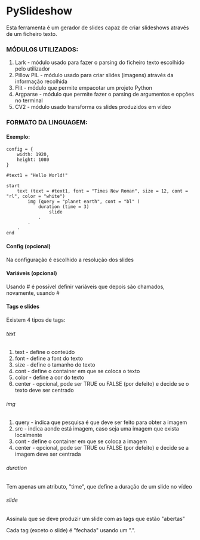 # PySlideshow

Esta ferramenta é um gerador de slides capaz de criar slideshows através de um ficheiro texto.

### MÓDULOS UTILIZADOS:

1. Lark - módulo usado para fazer o parsing do ficheiro texto escolhido pelo utilizador
2. Pillow PIL - módulo usado para criar slides (imagens) através da informação recolhida
3. Flit - módulo que permite empacotar um projeto Python
4. Argparse - módulo que permite fazer o parsing de argumentos e opções no terminal
5. CV2 - módulo usado transforma os slides produzidos em vídeo

### FORMATO DA LINGUAGEM:

#### Exemplo:

```
config = {
    width: 1920,
    height: 1080
}

#text1 = "Hello World!"

start 
    text (text = #text1, font = "Times New Roman", size = 12, cont = "rl", color = "white")
        img (query = "planet earth", cont = "bl" )
            duration (time = 3)
                slide
            .
        .
    .
end
```

#### Config (opcional)

Na configuração é escolhido a resolução dos slides

#### Variáveis (opcional)

Usando # é possível definir variáveis que depois são chamados, novamente, usando #

#### Tags e slides

Existem 4 tipos de tags:

###### text
1. text - define o conteúdo
2. font - define a font do texto
3. size - define o tamanho do texto
4. cont - define o container em que se coloca o texto
5. color - define a cor do texto
6. center - opcional, pode ser TRUE ou FALSE (por defeito) e decide se o texto deve ser centrado

###### img
1. query - indica que pesquisa é que deve ser feito para obter a imagem
2. src - indica aonde está imagem, caso seja uma imagem que exista localmente
3. cont - define o container em que se coloca a imagem
4. center - opcional, pode ser TRUE ou FALSE (por defeito) e decide se a imagem deve ser centrada
    
###### duration
Tem apenas um atributo, "time", que define a duração de um slide no vídeo

###### slide
Assinala que se deve produzir um slide com as tags que estão "abertas"

Cada tag (exceto o slide) é "fechada" usando um ".".


